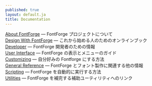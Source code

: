 ```yaml
---
published: true
layout: default.ja
title: Documentation
---
```


[About FontForge](/ja-JP/project) &mdash; FontForge プロジェクトについて  
[Design With FontForge](http://designwithfontforge.com) &mdash; これから始める人のためのオンラインブック  
[Developer](developers) &mdash; FontForge 開発者のための情報  
[User Interface](interface) &mdash; FontForge の表示とメニューのガイド  
[Customizing](customizing) &mdash; 自分好みの Fontforge にする方法  
[General Reference](reference) &mdash; FontForge とフォント製作に関連する他の情報  
[Scripting](scripting) &mdash; FontForge を自動的に実行する方法  
[Utilities](utilities) &mdash; FontForge を補完する補助ユーティリティへのリンク  
